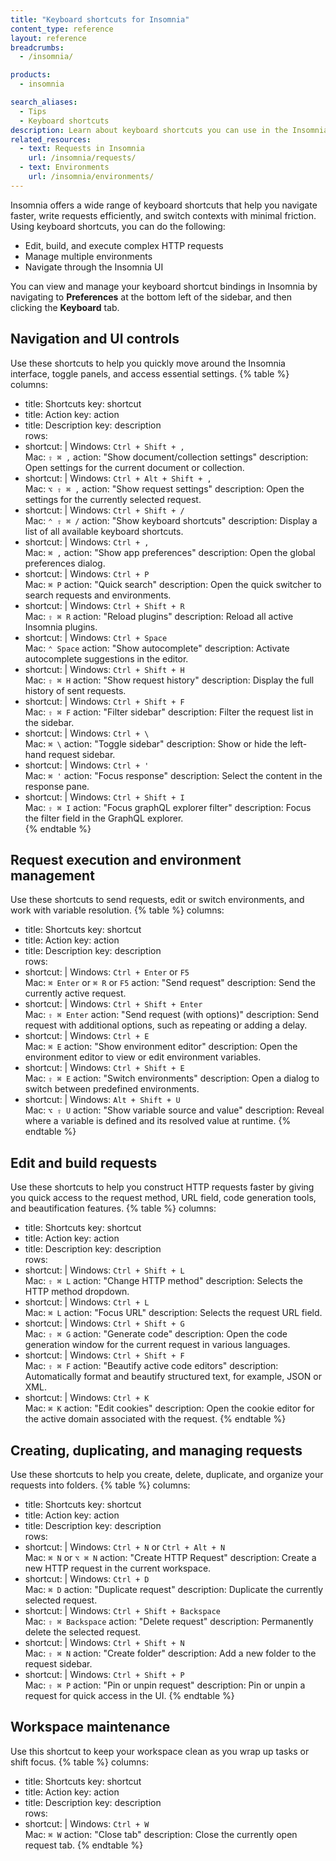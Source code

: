 ```yaml
---
title: "Keyboard shortcuts for Insomnia"
content_type: reference
layout: reference
breadcrumbs:
  - /insomnia/

products:
  - insomnia

search_aliases: 
  - Tips
  - Keyboard shortcuts
description: Learn about keyboard shortcuts you can use in the Insomnia desktop application.
related_resources:
  - text: Requests in Insomnia
    url: /insomnia/requests/
  - text: Environments
    url: /insomnia/environments/
---
```

Insomnia offers a wide range of keyboard shortcuts that help you navigate faster, write requests efficiently, and switch contexts with minimal friction. Using keyboard shortcuts, you can do the following:
* Edit, build, and execute complex HTTP requests
* Manage multiple environments
* Navigate through the Insomnia UI

You can view and manage your keyboard shortcut bindings in Insomnia by navigating to **Preferences** at the bottom left of the sidebar, and then clicking the **Keyboard** tab.


## Navigation and UI controls
Use these shortcuts to help you quickly move around the Insomnia interface, toggle panels, and access essential settings.
{% table %}
columns:
  - title: Shortcuts
    key: shortcut
  - title: Action
    key: action
  - title: Description
    key: description    
rows:
  - shortcut: |
      Windows: `Ctrl + Shift + ,` <br>
      Mac: `⇧ ⌘ ,`
    action: "Show document/collection settings"
    description: Open settings for the current document or collection.
  - shortcut: |
      Windows: `Ctrl + Alt + Shift + ,` <br>
      Mac: `⌥ ⇧ ⌘ ,`
    action: "Show request settings"
    description: Open the settings for the currently selected request.
  - shortcut: |
      Windows: `Ctrl + Shift + /` <br>
      Mac: `⌃ ⇧ ⌘ /`
    action: "Show keyboard shortcuts"
    description: Display a list of all available keyboard shortcuts.
  - shortcut: |
      Windows: `Ctrl + ,` <br>
      Mac: `⌘ ,`
    action: "Show app preferences"
    description: Open the global preferences dialog.
  - shortcut: |
      Windows: `Ctrl + P` <br>
      Mac: `⌘ P`
    action: "Quick search"
    description: Open the quick switcher to search requests and environments.
  - shortcut: |
      Windows: `Ctrl + Shift + R` <br>
      Mac: `⇧ ⌘ R`
    action: "Reload plugins"
    description: Reload all active Insomnia plugins.
  - shortcut: |
      Windows: `Ctrl + Space` <br>
      Mac: `⌃ Space`
    action: "Show autocomplete"
    description: Activate autocomplete suggestions in the editor.
  - shortcut: |
      Windows: `Ctrl + Shift + H` <br>
      Mac: `⇧ ⌘ H`
    action: "Show request history"
    description: Display the full history of sent requests.
  - shortcut: |
      Windows: `Ctrl + Shift + F` <br>
      Mac: `⇧ ⌘ F`
    action: "Filter sidebar"
    description: Filter the request list in the sidebar.
  - shortcut: |
      Windows: `Ctrl + \` <br>
      Mac: `⌘ \`
    action: "Toggle sidebar"
    description: Show or hide the left-hand request sidebar.
  - shortcut: |
      Windows: `Ctrl + '` <br>
      Mac: `⌘ '`
    action: "Focus response"
    description: Select the content in the response pane.
  - shortcut: |
      Windows: `Ctrl + Shift + I` <br>
      Mac: `⇧ ⌘ I`
    action: "Focus graphQL explorer filter"
    description: Focus the filter field in the GraphQL explorer.               
{% endtable %}

## Request execution and environment management
Use these shortcuts to send requests, edit or switch environments, and work with variable resolution.
{% table %}
columns:
  - title: Shortcuts
    key: shortcut
  - title: Action
    key: action
  - title: Description
    key: description    
rows:
  - shortcut: |
      Windows: `Ctrl + Enter` or `F5` <br>
      Mac: `⌘ Enter` or `⌘ R` or `F5`
    action: "Send request"
    description: Send the currently active request.
  - shortcut: |
      Windows: `Ctrl + Shift + Enter` <br>
      Mac: `⇧ ⌘ Enter`
    action: "Send request (with options)"
    description: Send request with additional options, such as repeating or adding a delay.
  - shortcut: |
      Windows: `Ctrl + E` <br>
      Mac: `⌘ E`
    action: "Show environment editor"
    description: Open the environment editor to view or edit environment variables.
  - shortcut: |
      Windows: `Ctrl + Shift + E` <br>
      Mac: `⇧ ⌘ E`
    action: "Switch environments"
    description: Open a dialog to switch between predefined environments.
  - shortcut: |
      Windows: `Alt + Shift + U` <br>
      Mac: `⌥ ⇧ U`
    action: "Show variable source and value"
    description: Reveal where a variable is defined and its resolved value at runtime.
{% endtable %}

## Edit and build requests
Use these shortcuts to help you construct HTTP requests faster by giving you quick access to the request method, URL field, code generation tools, and beautification features.
{% table %}
columns:
  - title: Shortcuts
    key: shortcut
  - title: Action
    key: action
  - title: Description
    key: description    
rows:
  - shortcut: |
      Windows: `Ctrl + Shift + L` <br>
      Mac: `⇧ ⌘ L`
    action: "Change HTTP method"
    description: Selects the HTTP method dropdown.
  - shortcut: |
      Windows: `Ctrl + L`<br>
      Mac: `⌘ L`
    action: "Focus URL"
    description: Selects the request URL field.
  - shortcut: |
      Windows: `Ctrl + Shift + G`<br>
      Mac: `⇧ ⌘ G`
    action: "Generate code"
    description: Open the code generation window for the current request in various languages.
  - shortcut: |
      Windows: `Ctrl + Shift + F`<br>
      Mac: `⇧ ⌘ F`
    action: "Beautify active code editors"
    description: Automatically format and beautify structured text, for example, JSON or XML.
  - shortcut: |
      Windows: `Ctrl + K`<br>
      Mac: `⌘ K`
    action: "Edit cookies"
    description: Open the cookie editor for the active domain associated with the request.
{% endtable %}

## Creating, duplicating, and managing requests
Use these shortcuts to help you create, delete, duplicate, and organize your requests into folders.
{% table %}
columns:
  - title: Shortcuts
    key: shortcut
  - title: Action
    key: action
  - title: Description
    key: description    
rows:
  - shortcut: |
      Windows: `Ctrl + N` or `Ctrl + Alt + N`<br>
      Mac: `⌘ N` or `⌥ ⌘ N`
    action: "Create HTTP Request"
    description: Create a new HTTP request in the current workspace.
  - shortcut: |
      Windows: `Ctrl + D`<br>
      Mac: `⌘ D`
    action: "Duplicate request"
    description: Duplicate the currently selected request.
  - shortcut: |
      Windows: `Ctrl + Shift + Backspace`<br>
      Mac: `⇧ ⌘ Backspace`
    action: "Delete request"
    description: Permanently delete the selected request.
  - shortcut: |
      Windows: `Ctrl + Shift + N`<br>
      Mac: `⇧ ⌘ N`
    action: "Create folder"
    description: Add a new folder to the request sidebar.
  - shortcut: |
      Windows: `Ctrl + Shift + P`<br>
      Mac: `⇧ ⌘ P`
    action: "Pin or unpin request"
    description: Pin or unpin a request for quick access in the UI.
{% endtable %}

## Workspace maintenance
Use this shortcut to keep your workspace clean as you wrap up tasks or shift focus.
{% table %}
columns:
  - title: Shortcuts
    key: shortcut
  - title: Action
    key: action
  - title: Description
    key: description    
rows:
  - shortcut: |
      Windows: `Ctrl + W`<br>
      Mac: `⌘ W`
    action: "Close tab"
    description: Close the currently open request tab.
{% endtable %}    